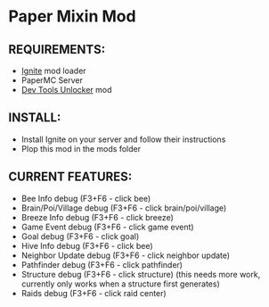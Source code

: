 Paper Mixin Mod
===================


## REQUIREMENTS:
- [Ignite](https://github.com/vectrix-space/ignite) mod loader
- PaperMC Server
- [Dev Tools Unlocker](https://modrinth.com/mod/dev-tools-unlocker/) mod

## INSTALL:
- Install Ignite on your server and follow their instructions
- Plop this mod in the mods folder

## CURRENT FEATURES:
- Bee Info debug (F3+F6 - click bee)
- Brain/Poi/Village debug (F3+F6 - click brain/poi/village)
- Breeze Info debug (F3+F6 - click breeze)
- Game Event debug (F3+F6 - click game event)
- Goal debug (F3+F6 - click goal)
- Hive Info debug (F3+F6 - click bee)
- Neighbor Update debug (F3+F6 - click neighbor update)
- Pathfinder debug (F3+F6 - click pathfinder)
- Structure debug (F3+F6 - click structure) (this needs more work, currently only works when a structure first generates)
- Raids debug (F3+F6 - click raid center)
